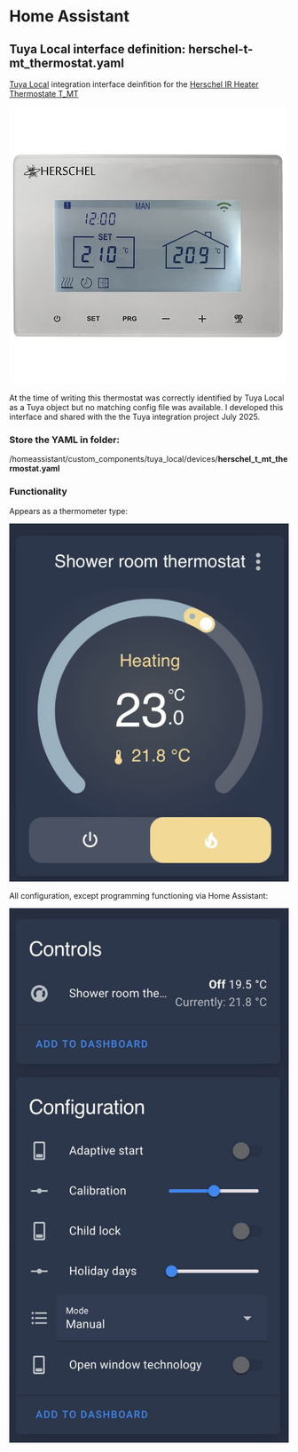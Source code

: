 # Home Assistant

## Tuya Local interface definition: herschel-t-mt_thermostat.yaml
[Tuya Local](https://github.com/make-all/tuya-local) integration interface deinfition for the [Herschel IR Heater Thermostate T_MT](https://www.herschel-infrared.co.uk/product/t-mt-wifi-thermostat/?srsltid=AfmBOoogAK3X89Li8mPwR83tkUp4cToMckao-AZdy6TuE4WAn8qOhCBE)

![Thermostat](https://github.com/RichardL64/HomeAssistant/blob/main/Herschel%20T-MT.jpg)


At the time of writing this thermostat was correctly identified by Tuya Local as a Tuya object but no matching config file was available.
I developed this interface and shared with the the Tuya integration project July 2025.

### Store the YAML in folder:

/homeassistant/custom_components/tuya_local/devices/**herschel_t_mt_thermostat.yaml**

### Functionality


Appears as a thermometer type:

![Themostat](https://github.com/RichardL64/HomeAssistant/blob/main/Herschel%20Thermostat.jpg)

All configuration, except programming functioning via Home Assistant:

![Config](https://github.com/RichardL64/HomeAssistant/blob/main/Herschel%20Config.jpg)


